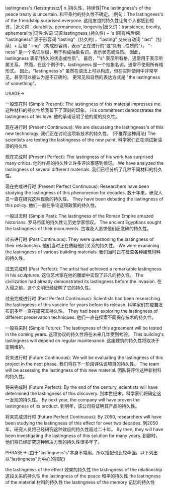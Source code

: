 lastingness's:/ˈlæstɪŋnɪsɪz/| n.|持久性，持续性|The lastingness's of the peace treaty is uncertain.  和平条约的持久性不确定。|例句：The lastingness's of the friendship surprised everyone. 这段友谊的持久性让每个人都感到惊讶。|近义词：durability, permanence, longevity|反义词：transience, brevity, ephemerality|词性:名词
词源:lastingness (持久性) + 's (所有格后缀)  "lastingness" 源于形容词 "lasting"（持久的），"lasting" 又来自动词 "last"（持续）+ 后缀 "-ing"（构成形容词，表示“正在进行的”或“具有...性质的”）。  "-ness" 是一个名词后缀，用于构成抽象名词，表示状态或性质。 因此，lastingness 表示“持久的状态或性质”。 最后，"'s" 表示所有格，通常用于表示所属关系。 然而，在这个例子中，lastingness 是一个抽象名词，通常不使用所有格形式。 因此，"lastingness's" 虽然在语法上可以构成，但在实际使用中非常罕见，甚至可以被认为是不正确的。  更常见和自然的表达方式是 "the lastingness of something"。


USAGE->

一般现在时 (Simple Present):
The lastingness of this material impresses me. 这种材料的持久性给我留下了深刻的印象。
His commitment demonstrates the lastingness of his love. 他的承诺证明了他的爱的持久性。

现在进行时 (Present Continuous):
We are discussing the lastingness's of this new technology. 我们正在讨论这项新技术的持久性。 (不推荐这种用法)
The scientists are testing the lastingness of the new paint.  科学家们正在测试新油漆的持久性.

现在完成时 (Present Perfect):
The lastingness of his work has surprised many critics.  他的作品的持久性让许多评论家感到惊讶。
We have analyzed the lastingness of several different materials. 我们已经分析了几种不同材料的持久性。

现在完成进行时 (Present Perfect Continuous):
Researchers have been studying the lastingness of this phenomenon for decades.  数十年来，研究人员一直在研究这种现象的持久性。
They have been debating the lastingness of this policy. 他们一直在争论这项政策的持久性。

一般过去时 (Simple Past):
The lastingness of the Roman Empire amazed historians. 罗马帝国的持久性让历史学家惊叹。
The ancient Egyptians sought the lastingness of their monuments. 古埃及人追求他们纪念碑的持久性。

过去进行时 (Past Continuous):
They were questioning the lastingness of their relationship. 他们当时正在质疑他们关系的持久性。
We were examining the lastingness of various building materials. 我们当时正在检查各种建筑材料的持久性。

过去完成时 (Past Perfect):
The artist had achieved a remarkable lastingness in his sculptures.  这位艺术家在他的雕塑中实现了非凡的持久性。
The civilization had already demonstrated its lastingness before the invasion.  在入侵之前，这个文明已经证明了它的持久性。

过去完成进行时 (Past Perfect Continuous):
Scientists had been researching the lastingness of this vaccine for years before its release. 科学家们在疫苗发布前多年一直在研究其持久性。
They had been exploring the lastingness of different preservation techniques.  他们一直在探索不同保存技术的持久性。

一般将来时 (Simple Future):
The lastingness of this agreement will be tested in the coming years.  这项协议的持久性将在未来几年受到考验。
This building's lastingness will depend on regular maintenance.  这座建筑的持久性将取决于定期维护。

将来进行时 (Future Continuous):
We will be evaluating the lastingness of this project in the next phase.  我们将在下一阶段评估该项目的持久性。
The team will be assessing the lastingness of this new material.  团队将评估这种新材料的持久性。

将来完成时 (Future Perfect):
By the end of the century, scientists will have determined the lastingness of this discovery.  到本世纪末，科学家们将确定这一发现的持久性。
By next year, the company will have proven the lastingness of its product.  到明年，该公司将证明其产品的持久性。

将来完成进行时 (Future Perfect Continuous):
By 2050, researchers will have been studying the lastingness of this effect for over two decades.  到2050年，研究人员将已经研究这种效应的持久性超过二十年。
By then, they will have been investigating the lastingness of this solution for many years.  到那时，他们将已经研究这种解决方案的持久性很多年了。


PHRASE-> (由于"lastingness's"本身不常用，所以搭配也比较牵强，以下列出以"lastingness"为中心的搭配)

the lastingness of the effect 效果的持久性
the lastingness of the relationship 这段关系的持久性
the lastingness of the peace 和平的持久性
the lastingness of the material 材料的持久性
the lastingness of the memory 记忆的持久性
